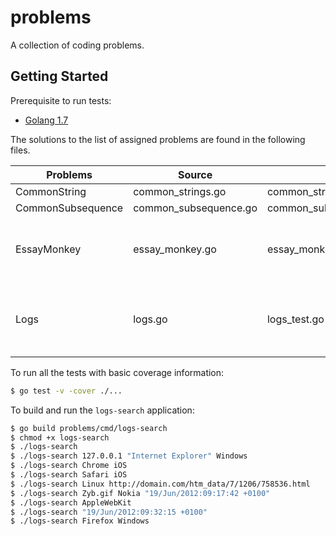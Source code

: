 # problems
A collection of coding problems.

## Getting Started

Prerequisite to run tests:
* [Golang 1.7](https://golang.org/dl/)

The solutions to the list of assigned problems are found in the following files.

Problems          | Source                | Tests                       | Remark
----------------- | --------------------- | --------------------------- | ------
CommonString      | common_strings.go     | common_strings_test.go      |
CommonSubsequence | common_subsequence.go | common_subsequence_test.go  |
EssayMonkey       | essay_monkey.go       | essay_monkey_test.go        | Didn't do the unique sentence length requirement
Logs              | logs.go               | logs_test.go                | Use either `go build` or `go install` to build the `logs-search` application

To run all the tests with basic coverage information:
```sh
$ go test -v -cover ./...
```

To build and run the `logs-search` application:
```sh
$ go build problems/cmd/logs-search
$ chmod +x logs-search
$ ./logs-search
$ ./logs-search 127.0.0.1 "Internet Explorer" Windows
$ ./logs-search Chrome iOS
$ ./logs-search Safari iOS
$ ./logs-search Linux http://domain.com/htm_data/7/1206/758536.html
$ ./logs-search Zyb.gif Nokia "19/Jun/2012:09:17:42 +0100"
$ ./logs-search AppleWebKit
$ ./logs-search "19/Jun/2012:09:32:15 +0100"
$ ./logs-search Firefox Windows
```
